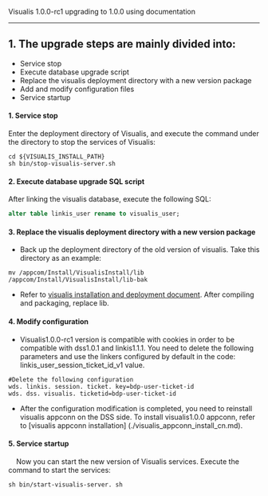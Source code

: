 Visualis 1.0.0-rc1 upgrading to 1.0.0 using documentation

---



## 1. The upgrade steps are mainly divided into:

- Service stop
- Execute database upgrade script
- Replace the visualis deployment directory with a new version package
- Add and modify configuration files
- Service startup

#### 1. Service stop

Enter the deployment directory of Visualis, and execute the command under the directory to stop the services of Visualis:
```shell
cd ${VISUALIS_INSTALL_PATH}
sh bin/stop-visualis-server.sh
```

#### 2. Execute database upgrade SQL script

After linking the visualis database, execute the following SQL:
```sql
alter table linkis_user rename to visualis_user;
```

#### 3. Replace the visualis deployment directory with a new version package

- Back up the deployment directory of the old version of visualis. Take this directory as an example: 
```shell
mv /appcom/Install/VisualisInstall/lib /appcom/Install/VisualisInstall/lib-bak
```
- Refer to [visualis installation and deployment document](./visualis_deploy_doc_cn.md). After compiling and packaging, replace lib.



#### 4. Modify configuration

- Visualis1.0.0-rc1 version is compatible with cookies in order to be compatible with dss1.0.1 and linkis1.1.1. You need to delete the following parameters and use the linkers configured by default in the code: linkis_user_session_ticket_id_v1 value.

```properties
#Delete the following configuration
wds. linkis. session. ticket. key=bdp-user-ticket-id
wds. dss. visualis. ticketid=bdp-user-ticket-id

```
- After the configuration modification is completed, you need to reinstall visualis appconn on the DSS side. To install visualis1.0.0 appconn, refer to [visualis appconn installation] (./visualis_appconn_install_cn.md).




#### 5. Service startup
&nbsp;&nbsp;&nbsp;&nbsp;Now you can start the new version of Visualis services. Execute the command to start the services:
```shell
sh bin/start-visualis-server. sh
```